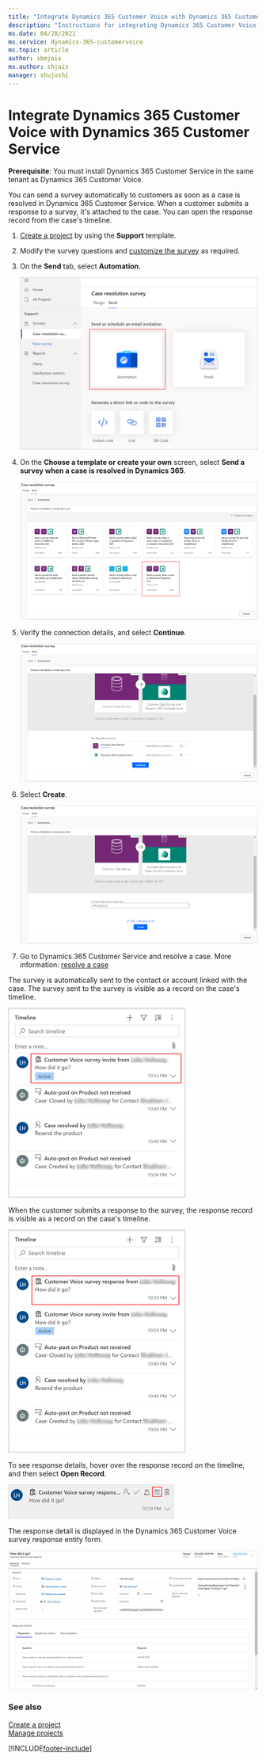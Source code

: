 ```yaml
---
title: "Integrate Dynamics 365 Customer Voice with Dynamics 365 Customer Service | MicrosoftDocs"
description: "Instructions for integrating Dynamics 365 Customer Voice with Dynamics 365 Customer Service"
ms.date: 04/28/2021
ms.service: dynamics-365-customervoice
ms.topic: article
author: sbmjais
ms.author: shjais
manager: shujoshi
---
```


# Integrate Dynamics 365 Customer Voice with Dynamics 365 Customer Service

**Prerequisite**: You must install Dynamics 365 Customer Service in the same tenant as Dynamics 365 Customer Voice. 

You can send a survey automatically to customers as soon as a case is resolved in Dynamics 365 Customer Service. When a customer submits a response to a survey, it's attached to the case. You can open the response record from the case's timeline.

1.	[Create a project](create-project.md) by using the **Support** template.

2.	Modify the survey questions and [customize the survey](create-survey.md#customize-a-survey) as required.

3.	On the **Send** tab, select **Automation**.

    ![Select Automation to create a flow](media/select-automation.png "Select Automation to create a flow")

4.	On the **Choose a template or create your own** screen, select **Send a survey when a case is resolved in Dynamics 365**.

    ![Select an Automation template](media/select-automation-template.png "Select an Automation template")

5.	Verify the connection details, and select **Continue**.

    ![Verify the connection details](media/verify-connection.png "Verify the connection details")

6.	Select **Create**.

    ![Create the flow](media/create-flow.png "Create the flow")

7.	Go to Dynamics 365 Customer Service and resolve a case. More information: [resolve a case](/customer-service/customer-service-hub-user-guide-resolve-cancel-reassign-a-case)

The survey is automatically sent to the contact or account linked with the case. The survey sent to the survey is visible as a record on the case's timeline.

![Survey invitation on the case's timeline](media/survey-case-timeline.png "Survey invitation on the case's timeline")

When the customer submits a response to the survey, the response record is visible as a record on the case's timeline.

![Survey response on the case's timeline](media/survey-response-case-timeline.png "Survey response on the case's timeline")

To see response details, hover over the response record on the timeline, and then select **Open Record**.

![See survey response details](media/response-details-timeline.png "See survey response details")

The response detail is displayed in the Dynamics 365 Customer Voice survey response entity form.

![See survey response details in Dynamics 365](media/response-record-crm.png "See survey response details in Dynamics 365")

### See also

[Create a project](create-project.md)<br>
[Manage projects](manage-projects.md)

[!INCLUDE[footer-include](includes/footer-banner.md)]
